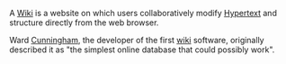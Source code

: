 A [Wiki](wiki.md) is a website on which users collaboratively modify [Hypertext](hypertext.md)
and structure directly from the web browser.

Ward [Cunningham](cunningham.md), the developer of the first [wiki](wiki.md) software,
originally described it as "the simplest online database that could possibly work".
